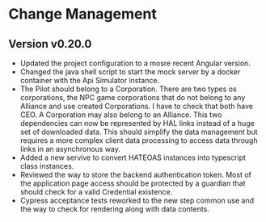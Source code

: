 # Change Management
## Version v0.20.0
* Updated the project configuration to a mosre recent Angular version.
* Changed the java shell script to start the mock server by a docker container with the Api Simulator instance.
* The Pilot should belong to a Corporation. There are two types os corporations, the NPC game corporations that do not belong to
any Alliance and use created Corporations. I have to check that both have CEO. A Corporation may also belong to an Alliance. This
two dependencies can now be represented by HAL links instead of a huge set of downloaded data. This should simplify the data
management but requires a more complex client data processing to access data through links in an asynchronous way.
* Added a new servive to convert HATEOAS instances into typescript class instances.
* Reviewed the way to store the backend authentication token. Most of the application page access should be protected by a guardian
that should check for a valid Credential existence.
* Cypress acceptance tests reworked to the new step common use and the way to check for rendering along with data contents.
